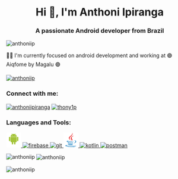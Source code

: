 
<h1 align="center">Hi 👋, I'm Anthoni Ipiranga</h1>
<h3 align="center">A passionate Android developer from Brazil</h3>

<p align="left"> <img src="https://komarev.com/ghpvc/?username=anthoniip&label=Profile%20views&color=0e75b6&style=flat" alt="anthoniip" /> </p>

<p align="left">💪🏻 I'm currently focused on android development and working at 🟣 Aiqfome by Magalu 🟣</p>

<p align="left"> <a href="https://github.com/ryo-ma/github-profile-trophy"><img src="https://github-profile-trophy.vercel.app/?username=anthoniip" alt="anthoniip" /></a> </p>

<h3 align="left">Connect with me:</h3>
<p align="left">
<a href="https://linkedin.com/in/anthoniipiranga" target="blank"><img align="center" src="https://raw.githubusercontent.com/rahuldkjain/github-profile-readme-generator/master/src/images/icons/Social/linked-in-alt.svg" alt="anthoniipiranga" height="30" width="40" /></a>
<a href="https://instagram.com/thony1p" target="blank"><img align="center" src="https://raw.githubusercontent.com/rahuldkjain/github-profile-readme-generator/master/src/images/icons/Social/instagram.svg" alt="thony1p" height="30" width="40" /></a>
</p>

<h3 align="left">Languages and Tools:</h3>
<p align="left"> <a href="https://developer.android.com" target="_blank" rel="noreferrer"> <img src="https://raw.githubusercontent.com/devicons/devicon/master/icons/android/android-original-wordmark.svg" alt="android" width="40" height="40"/> </a> <a href="https://firebase.google.com/" target="_blank" rel="noreferrer"> <img src="https://www.vectorlogo.zone/logos/firebase/firebase-icon.svg" alt="firebase" width="40" height="40"/> </a> <a href="https://git-scm.com/" target="_blank" rel="noreferrer"> <img src="https://www.vectorlogo.zone/logos/git-scm/git-scm-icon.svg" alt="git" width="40" height="40"/> </a> <a href="https://www.java.com" target="_blank" rel="noreferrer"> <img src="https://raw.githubusercontent.com/devicons/devicon/master/icons/java/java-original.svg" alt="java" width="40" height="40"/> </a> <a href="https://kotlinlang.org" target="_blank" rel="noreferrer"> <img src="https://www.vectorlogo.zone/logos/kotlinlang/kotlinlang-icon.svg" alt="kotlin" width="40" height="40"/> </a> <a href="https://postman.com" target="_blank" rel="noreferrer"> <img src="https://www.vectorlogo.zone/logos/getpostman/getpostman-icon.svg" alt="postman" width="40" height="40"/> </a> </p>

<p><img align="left" src="https://github-readme-stats.vercel.app/api/top-langs?username=anthoniip&show_icons=true&locale=en&layout=compact" alt="anthoniip" /></p>

<p>&nbsp;<img align="center" src="https://github-readme-stats.vercel.app/api?username=anthoniip&show_icons=true&locale=en" alt="anthoniip" /></p>

<p><img align="center" src="https://github-readme-streak-stats.herokuapp.com/?user=anthoniip&" alt="anthoniip" /></p>
